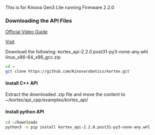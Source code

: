 This is for Kinova Gen3 Lite running Firmware 2.2.0

### Downloading the API Files

[Official Video Guide](https://www.youtube.com/watch?v=JparQ69LMzY)

[Visit](https://artifactory.kinovaapps.com/ui/repos/tree/General/generic-public/kortex/API/2.2.0)


Download the following:
	kortex_api-2.2.0.post31-py3-none-any.whl
	linux_x86-64_x86_gcc.zip

```sh
cd ~
git clone https://github.com/Kinovarobotics/kortex.git
```
#### Install C++ API
Extract the downloaded .zip file and move the content to ~/kortex/api_cpp/examples/kortex_api/

#### Install python API
```sh
cd ~/Downloads
python3 -m pip install kortex_api-2.2.0.post31-py3-none-any.whl
```
